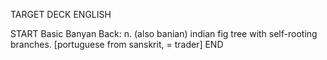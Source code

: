 TARGET DECK
ENGLISH

START
Basic
Banyan
Back: n. (also banian) indian fig tree with self-rooting branches. [portuguese from sanskrit, = trader]
END
